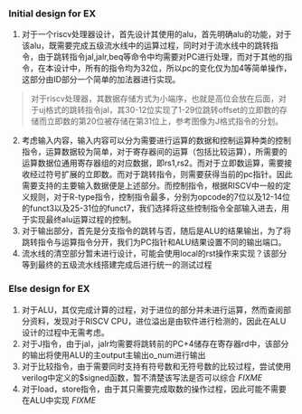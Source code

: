 ### Initial design for EX
1. 对于一个riscv处理器设计，首先设计其使用的alu，首先明确alu的功能，对于该alu，既需要完成五级流水线中的运算过程，同时对于流水线中的跳转指令，由于跳转指令jal,jalr,beq等命令中均需要对PC进行处理，而对于其他的指令，在本设计中，所有的指令均为32位，所以pc的变化仅为加4等简单操作，这部分由ID部分一个简单的加法器进行实现。
> 对于riscv处理器，其数据存储方式为小端序，也就是高位会放在后面，对于uj格式的跳转指令jal，其30-12位实现了1-29位跳转offset的立即数的存储而立即数的第20位被存储在第31位上，参考图像为J格式指令的分划。
2. 考虑输入内容，输入内容可以分为需要进行运算的数据和控制运算种类的控制指令，运算数据较为简单，对于寄存器间的运算（包括比较运算），所需要的运算数据位通用寄存器组的对应数据，即rs1,rs2。而对于立即数运算，需要接收经过符号扩展的立即数。而对于跳转指令，则需要获得当前的pc指针。因此需要支持的主要输入数据便是上述部分。而控制指令，根据RISCV中一般的定义规则，对于R-type指令，控制指令最多，分别为opcode的7位以及12-14位的funct3以及25-31位的funct7，我们选择将这些控制指令全部输入进去，用于实现最终alu运算过程的控制。
3. 对于输出部分，首先是分支指令的跳转与否，随后是ALU的结果输出，为了将跳转指令与运算指令分开，我们为PC指针和ALU结果设置不同的输出端口。
4. 流水线的清空部分暂未进行设计，可能会使用local的rst操作来实现？该部分等到最终的五级流水线搭建完成后进行统一的测试过程

### Else design for EX
1. 对于ALU，其仅完成计算的过程，对于进位的部分并未进行运算，然而查阅部分资料，发现对于RISCV CPU，进位溢出是由软件进行检测的，因此在ALU设计的过程中无需考虑。
2. 对于J指令，由于jal，jalr均需要将跳转前的PC+4储存在寄存器rd中，该部分的输出将使用ALU的主output主输出o_num进行输出
3. 对于比较指令，由于需要同时支持有符号数和无符号数的比较过程，尝试使用verilog中定义的\$signed函数，暂不清楚该写法是否可以综合 *FIXME*
4. 对于load，store指令，由于其只需要完成取数的操作过程，因此可能不需要在ALU中实现 *FIXME*